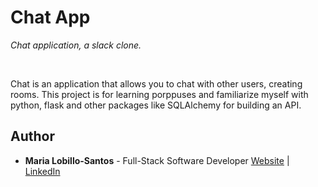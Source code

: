 # Chat App

_Chat application, a slack clone._


<br>

Chat is an application that allows you to chat with other users, creating rooms. 
This project is for learning porppuses and familiarize myself with python, flask and other packages like SQLAlchemy for building an API.

## Author

 -  **Maria Lobillo-Santos** - Full-Stack Software Developer <a href="https://marialobillo.github.io">Website</a> | <a href="https://www.linkedin.com/in/lobillosantos/">LinkedIn</a>
